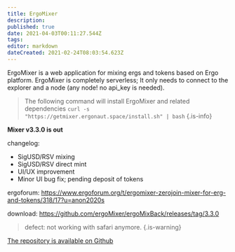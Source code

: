 ```yaml
---
title: ErgoMixer
description: 
published: true
date: 2021-04-03T00:11:27.544Z
tags: 
editor: markdown
dateCreated: 2021-02-24T08:03:54.623Z
---
```


ErgoMixer is a web application for mixing ergs and tokens based on Ergo platform. ErgoMixer is completely serverless; It only needs to connect to the explorer and a node (any node! no api_key is needed).


> The following command will install ErgoMixer and related dependencies
>`curl -s "https://getmixer.ergonaut.space/install.sh" | bash`
{.is-info}



**Mixer v3.3.0 is out**

changelog:
- SigUSD/RSV mixing
- SigUSD/RSV direct mint
- UI/UX improvement
- Minor UI bug fix; pending deposit of tokens



ergoforum: https://www.ergoforum.org/t/ergomixer-zerojoin-mixer-for-erg-and-tokens/318/17?u=anon2020s

download: https://github.com/ergoMixer/ergoMixBack/releases/tag/3.3.0

> defect: not working with safari anymore.
{.is-warning}

[The repository is available on Github](https://github.com/ergoMixer/ergoMixBack)
